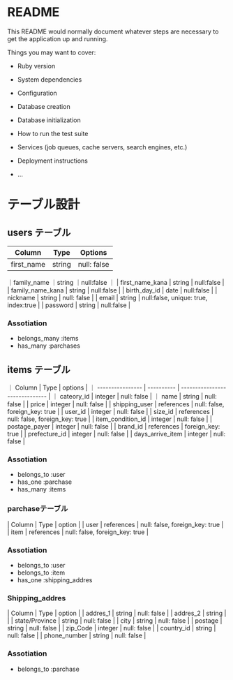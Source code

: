 # README

This README would normally document whatever steps are necessary to get the
application up and running.

Things you may want to cover:

* Ruby version

* System dependencies

* Configuration

* Database creation

* Database initialization

* How to run the test suite

* Services (job queues, cache servers, search engines, etc.)

* Deployment instructions

* ...


# テーブル設計

## users テーブル

| Column           | Type        | Options                              |
| -----------------| ------------| ------------------------------------ |
| first_name       | string      | null: false                          |
｜family_name      ｜string      ｜null:false                           ｜
| first_name_kana  | string      | null:false                           |
| family_name_kana | string      | null:false                           |
| birth_day_id     | date        | null:false                           |
| nickname         | string      | null: false                          |
| email            | string      | null:false, unique: true, index:true |
| password         | string      | null:false                           |

### Assotiation
- belongs_many :items
- has_many :parchases

## items テーブル

｜ Column           | Type       | options                        |
｜ ---------------- | ---------- | ------------------------------ |
｜ cateory_id       | integer    | null: false                    |
｜ name             | string     | null: false                    |
| price             | integer    | null: false                    |
| shipping_user     | references | null: false, foreign_key: true |
| user_id           | integer    | null: false                    |
| size_id           | references | null: false, foreign_key: true |
| item_condition_id | integer    | null: false                    |
| postage_payer     | integer    | null: false                    |
| brand_id          | references | foreign_key: true              |
| prefecture_id     | integer    | null: false                    |
| days_arrive_item  | integer    | null: false                    |

### Assotiation

- belongs_to :user
- has_one :parchase
- has_many :items

### parchaseテーブル

| Column | Type        | option                           |
| user   | references  | null: false, foreign_key: true   |
| item   | references  | null: false, foreign_key: true   |

### Assotiation
- belongs_to :user
- belongs_to :item
- has_one :shipping_addres

### Shipping_addres

| Column         | Type       | option                          |
| addres_1       | string     | null: false                     |
| addres_2       | string     |                                 |
| state/Province | string     | null: false                     |
| city           | string     | null: false                     |
| postage        | string     | null: false                     |
| zip_Code       | integer    | null: false                     |
| country_id     | string     | null: false                     |
| phone_number   | string     | null: false                     |

### Assotiation
- belongs_to :parchase